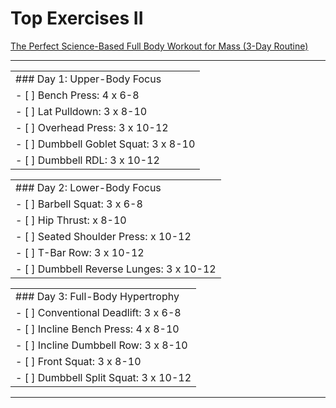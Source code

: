 # Top Exercises II

[The Perfect Science-Based Full Body Workout for Mass (3-Day Routine)](https://www.youtube.com/watch?v=edlPpNeFa3M)

* * *

|     |
| --- |
| ### Day 1: Upper-Body Focus |
| - [ ] Bench Press: 4 x 6-8 |
| - [ ] Lat Pulldown: 3 x 8-10 |
| - [ ] Overhead Press: 3 x 10-12 |
| - [ ] Dumbbell Goblet Squat: 3 x 8-10 |
| - [ ] Dumbbell RDL: 3 x 10-12 |

|     |
| --- |
| ### Day 2: Lower-Body Focus |
| - [ ] Barbell Squat: 3 x 6-8 |
| - [ ] Hip Thrust: x 8-10 |
| - [ ] Seated Shoulder Press: x 10-12 |
| - [ ] T-Bar Row: 3 x 10-12 |
| - [ ] Dumbbell Reverse Lunges: 3 x 10-12 |

|     |
| --- |
| ### Day 3: Full-Body Hypertrophy |
| - [ ] Conventional Deadlift: 3 x 6-8 |
| - [ ] Incline Bench Press: 4 x 8-10 |
| - [ ] Incline Dumbbell Row: 3 x 8-10 |
| - [ ] Front Squat: 3 x 8-10 |
| - [ ] Dumbbell Split Squat: 3 x 10-12 |

* * *
